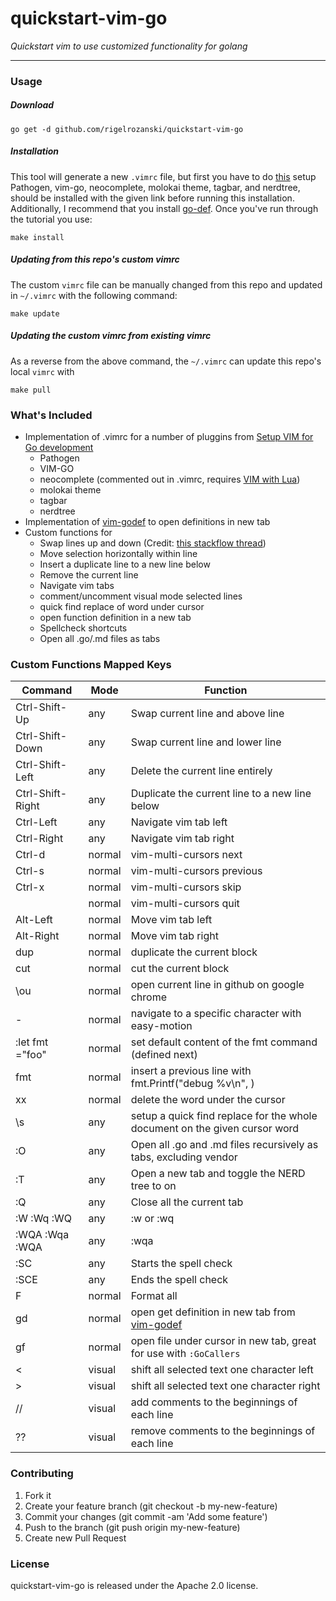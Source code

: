 # quickstart-vim-go

_Quickstart vim to use customized functionality for golang_

---

### Usage

##### Download
```
go get -d github.com/rigelrozanski/quickstart-vim-go
```

##### Installation
This tool will generate a new `.vimrc` file, but first you have to do [this][1] setup
Pathogen, vim-go, neocomplete, molokai theme, tagbar, and nerdtree, should be installed with the 
given link before running this installation. Additionally, I recommend that you install [go-def][4].
Once you've run through the tutorial you use:  
```
make install
```

##### Updating from this repo's custom vimrc
The custom `vimrc` file can be manually changed from this repo and updated in `~/.vimrc` with the
following command:
```
make update
```

##### Updating the custom vimrc from existing vimrc
As a reverse from the above command, the  `~/.vimrc` can update this repo's local `vimrc` with
```
make pull 
```

### What's Included

- Implementation of .vimrc for a number of pluggins from [Setup VIM for Go development][1]
  - Pathogen
  - VIM-GO
  - neocomplete (commented out in .vimrc, requires [VIM with Lua][2])
  - molokai theme
  - tagbar
  - nerdtree
- Implementation of [vim-godef][4] to open definitions in new tab
- Custom functions for 
  - Swap lines up and down (Credit: [this stackflow thread][3])
  - Move selection horizontally within line
  - Insert a duplicate line to a new line below
  - Remove the current line
  - Navigate vim tabs
  - comment/uncomment visual mode selected lines
  - quick find replace of word under cursor 
  - open function definition in a new tab 
  - Spellcheck shortcuts 
  - Open all .go/.md files as tabs


[1]: https://unknwon.io/setup-vim-for-go-development/
[2]: https://gist.github.com/jdewit/9818870
[3]: http://stackoverflow.com/questions/741814/move-entire-line-up-and-down-in-vim
[4]: https://github.com/dgryski/vim-godef

### Custom Functions Mapped Keys

| Command          | Mode   | Function                                                                   |
|------------------|--------|----------------------------------------------------------------------------|
| Ctrl-Shift-Up    | any    | Swap current line and above line                                           |
| Ctrl-Shift-Down  | any    | Swap current line and lower line                                           |
| Ctrl-Shift-Left  | any    | Delete the current line entirely                                           |
| Ctrl-Shift-Right | any    | Duplicate the current line to a new line below                             |
| Ctrl-Left        | any    | Navigate vim tab left                                                      |
| Ctrl-Right       | any    | Navigate vim tab right                                                     |
| Ctrl-d           | normal | vim-multi-cursors next                                                     |
| Ctrl-s           | normal | vim-multi-cursors previous                                                 |
| Ctrl-x           | normal | vim-multi-cursors skip                                                     |
| <esp>            | normal | vim-multi-cursors quit                                                     |
| Alt-Left         | normal | Move vim tab left                                                          |
| Alt-Right        | normal | Move vim tab right                                                         |
| dup              | normal | duplicate the current block                                                |
| cut              | normal | cut the current block                                                      |
| \ou              | normal | open current line in github on google chrome                               |
| <tab>-<char>     | normal | navigate to a specific character with easy-motion                          |
| :let fmt ="foo"  | normal | set default content of the fmt command (defined next)                      |
| fmt              | normal | insert a previous line with fmt.Printf("debug %v\n", )                     |
| xx               | normal | delete the word under the cursor                                           |
| \s               | any    | setup a quick find replace for the whole document on the given cursor word |
| :O               | any    | Open all .go and .md files recursively as tabs, excluding vendor           |
| :T               | any    | Open a new tab and toggle the NERD tree to on                              |
| :Q               | any    | Close all the current tab                                                  |
| :W :Wq :WQ       | any    | :w or :wq                                                                  |
| :WQA :Wqa :WQA   | any    | :wqa                                                                       |
| :SC              | any    | Starts the spell check                                                     |
| :SCE             | any    | Ends the spell check                                                       |
| F                | normal | Format all                                                                 |
| gd               | normal | open get definition in new tab from [vim-godef][4]                         |
| gf               | normal | open file under cursor in new tab, great for use with `:GoCallers`         |
| <                | visual | shift all selected text one character left                                 |
| >                | visual | shift all selected text one character right                                |
| //               | visual | add comments to the beginnings of each line                                |
| ??               | visual | remove comments to the beginnings of each line                             |

 
### Contributing

1. Fork it
2. Create your feature branch (git checkout -b my-new-feature)
3. Commit your changes (git commit -am 'Add some feature')
4. Push to the branch (git push origin my-new-feature)
5. Create new Pull Request

### License

quickstart-vim-go is released under the Apache 2.0 license.
